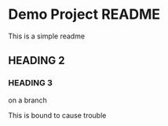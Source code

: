 # Demo Project README

This is a simple readme

## HEADING 2

### HEADING 3

on a branch

This is bound to cause trouble